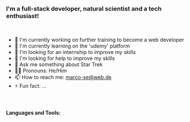
### I'm a full-stack developer, natural scientist and a tech enthusiast! 

<br>

- 🔭 I'm currently working on further training to become a web developer
- 🌱 I'm currently learning on the 'udemy' platform
- 👯 I'm looking for an internship to improve my skills
- 🤔 I'm looking for help to improve my skills
- 💬 Ask me something about Star Trek
- 👨🏻 Pronouns: He/Him
- 📫 How to reach me: marco-se@web.de
- ⚡ Fun fact: ...

<br>

#### Languages and Tools:

